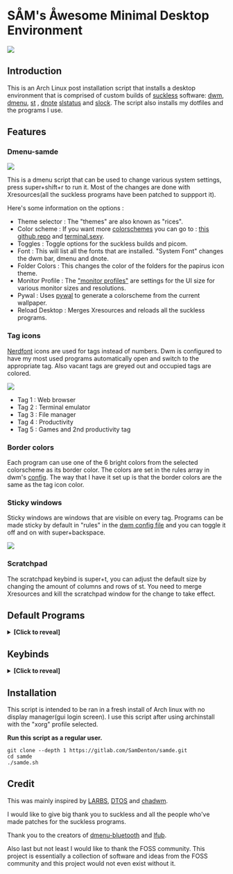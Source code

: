 # SÅM's Åwesome Minimal Desktop Environment
<img src="https://gitlab.com/SamDenton/screenshots/-/raw/master/luna.jpg">

## Introduction
This is an Arch Linux post installation script that installs a desktop environment that is comprised of custom builds of [suckless](https://suckless.org/) software: [dwm](https://gitlab.com/SamDenton/dwm), [dmenu](https://gitlab.com/SamDenton/dmenu), [st](https://gitlab.com/SamDenton/st) , [dnote](https://gitlab.com/SamDenton/dnote) [slstatus](https://gitlab.com/SamDenton/slstatus) and [slock](https://gitlab.com/SamDenton/slock). The script also installs my dotfiles and the programs I use.

## Features

### Dmenu-samde

<img src="https://gitlab.com/SamDenton/screenshots/-/raw/master/menu.png">

This is a dmenu script that can be used to change various system settings, press super+shift+r to run it. Most of the changes are done with Xresources(all the suckless programs have been patched to suppport it).

Here's some information on the options :
- Theme selector : The "themes" are also known as "rices".
- Color scheme : If you want more [colorschemes](https://gitlab.com/SamDenton/dots/-/tree/master/.config/samde/colorschemes) you can go to : [this github repo](https://github.com/janoamaral/Xresources-themes) and [terminal.sexy](https://terminal.sexy).
- Toggles : Toggle options for the suckless builds and picom.
- Font : This will list all the fonts that are installed. "System Font" changes the dwm bar, dmenu and dnote.
- Folder Colors : This changes the color of the folders for the papirus icon theme.
- Monitor Profile : The ["monitor profiles"](https://gitlab.com/SamDenton/dots/-/tree/master/.config/samde/profiles) are settings for the UI size for various monitor sizes and resolutions.
- Pywal : Uses [pywal](https://github.com/dylanaraps/pywal) to generate a colorscheme from the current wallpaper.
- Reload Desktop : Merges Xresources and reloads all the suckless programs.

### Tag icons
[Nerdfont](https://www.nerdfonts.com/) icons are used for tags instead of numbers. Dwm is configured to have my most used programs automatically open and switch to the appropriate tag. Also vacant tags are greyed out and occupied tags are colored.

<img src="https://gitlab.com/SamDenton/screenshots/-/raw/master/tags.gif">

- Tag 1 : Web browser
- Tag 2 : Terminal emulator
- Tag 3 : File manager
- Tag 4 : Productivity
- Tag 5 : Games and 2nd productivity tag

### Border colors
Each program can use one of the 6 bright colors from the selected colorscheme as its border color. The colors are set in the rules array in dwm's [config](https://gitlab.com/SamDenton/dwm/-/blob/master/config.def.h). The way that I have it set up is that the border colors are the same as the tag icon color.

### Sticky windows
Sticky windows are windows that are visible on every tag. Programs can be made sticky by default in "rules" in the [dwm config file](https://gitlab.com/SamDenton/dwm/-/blob/master/config.def.h) and you can toggle it off and on with super+backspace.

<img src="https://gitlab.com/SamDenton/screenshots/-/raw/master/sticky.gif">

### Scratchpad
The scratchpad keybind is super+t, you can adjust the default size by changing the amount of columns and rows of st. You need to merge Xresources and kill the scratchpad window for the change to take effect.

## Default Programs
<details>
<summary><b>[Click to reveal]</b></summary>

### My builds of suckless software 
- Window manager: [dwm](https://gitlab.com/SamDenton/dwm)
- Terminal emulator : [st](https://gitlab.com/SamDenton/st)
- Launcher/menu program : [dmenu](https://gitlab.com/SamDenton/dmenu)
- Status monitor: [slstatus](https://gitlab.com/SamDenton/slstatus)
- Notification utility : [dnote](https://gitlab.com/SamDenton/dnote)
- Screen locker: [slock](https://gitlab.com/SamDenton/slock)

### Other programs
- Shell: zsh
- Prompt: starship
- Editor: neovim
- Compositor: [picom (FT-Labs fork)](https://github.com/FT-Labs/picom)
- TUI file manager: lf
- GUI file manager: thunar
- Web browser: librewolf
- Image viewer: nsxiv
- Video player: mpv
- Music player: ncmpcpp (with mpd+mpc)
- Wallpaper program: xwallpaper

</details>

## Keybinds
<details>
<summary><b>[Click to reveal]</b></summary>

Yes, these keybindings are pretty odd, I have my tag keys bound to "asdfg" for ergonomics and because I switch tags often. The top row of the keyboard is (mostly) used for launching programs and the home and bottom row is (mostly) used for window manager functions. Like most people I've changed the mod key for dwm to be the super key (aka windows key). 

### Window manager keybinds
| Keybind                     | Action                                |
|-----------------------------|---------------------------------------|
| `super + a,s,d,f,g`         | switch tag                            |
| `super + shift + a,s,d,f,g` | move to tag                           |
| `super + ctrl + a,s,d,f,g`  | toggle tag view                       |
| `super + q`                 | exit program                          |
| `super + t`                 | scratchpad                            |
| `super + b`                 | toggle bar                            |
| `super + z`                 | toggle fullscreen                     |
| `super + space`             | toggle floating window                |
| `super + backspace`         | toggle sticky window                  |
| `super + tab`               | view previous tag                     |
| `super + j,k`               | switch window focus                   |
| `super + h,l`               | switch monitors                       |
| `super + shift + h,l`       | move window to monitor                |
| `super + shift + j,k`       | resize floating window                |
| `super + ctrl + h,j,k,l`    | move floating window                  |
| `super + alt + h,j,k,l`     | move floating window to corner        |
| `super + n,period`          | adjust window split (mfact)           |
| `super + m,comma`           | adjust number of master windows       |
| `super + ;`                 | switch master window                  |
| `super + 1,2,3`             | switch layouts (master,float,monacle) |
| `super + -,=`               | adjust gaps                           |
| `super + shift + =`         | sets gaps to 0                        |
| `super + 0`                 | view all tags                         |
| `super + shift + 0`         | make window visible on all tags       |
| `super + F5`                | reload Xresources colors              |

### Other keybinds
| Keybind                       | Action                  |
|-------------------------------|-------------------------|
| `super + enter`               | st                      |
| `super + shift + enter`       | st with tmux            |
| `super + w`                   | librewolf or brave      |
| `super + e`                   | thunar                  |
| `super + shift + e`           | lf                      |
| `super + r`                   | dmenu\_run              |
| `super + shift + r`           | dmenu-samde             |
| `super + y,u,i,o,p`           | program launch script   |
| `super + Escape`              | power\_menu             |
| `super + shift + q`           | xkill                   |
| `super + control + q`         | dmenu\_kill             |
| `super + control + alt + q`   | restart dwm             |
| `super + delete`              | slock                   |
| `super + c`                   | picom toggle            |
| `super + control + b`         | dmenu-bluetooth         |
| `super + control + t`         | theme-selector          |
| `super + control + c`         | colorscheme-selector    |
| `audio {mute,lower,raise}`    | adjust volume           |
| `shift + audio {lower,raise}` | adjust mpd volume       |
| `audio {prev,play,next}`      | mpc prev,toggle,next    |
| `super + shift + audio play`  | show current track(mpd) |
| `shift + audio {prev,next}`   | mpc seek(rewind,foward) |
| `brightness {down,up}`        | adjust brightness       |

</details>

## Installation
This script is intended to be ran in a fresh install of Arch linux with no display manager(gui login screen). I use this script after using archinstall with the "xorg" profile selected.

**Run this script as a regular user.**
```
git clone --depth 1 https://gitlab.com/SamDenton/samde.git
cd samde
./samde.sh
```

## Credit
This was mainly inspired by [LARBS](https://larbs.xyz/), [DTOS](https://gitlab.com/dtos/dtos) and [chadwm](https://github.com/siduck/chadwm).

I would like to give big thank you to suckless and all the people who've made patches for the suckless programs.

Thank you to the creators of [dmenu-bluetooth](https://github.com/Layerex/dmenu-bluetooth) and [lfub](https://github.com/LukeSmithxyz/voidrice/blob/master/.local/bin/lfub).

Also last but not least I would like to thank the FOSS community. This project is essentially a collection of software and ideas from the FOSS community and this project would not even exist without it.
